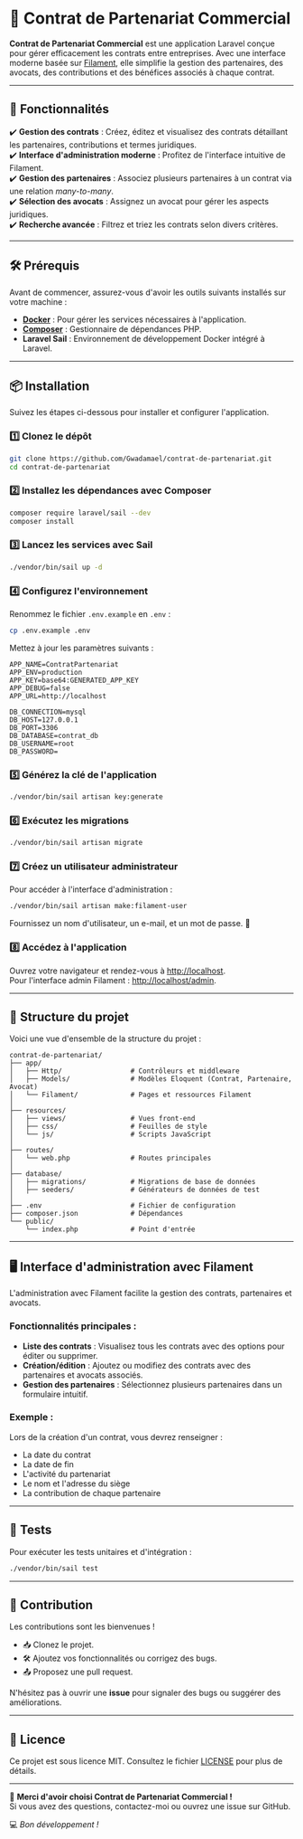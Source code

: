 # 🌟 Contrat de Partenariat Commercial

**Contrat de Partenariat Commercial** est une application Laravel conçue pour gérer efficacement les contrats entre entreprises. Avec une interface moderne basée sur [Filament](https://filamentphp.com/), elle simplifie la gestion des partenaires, des avocats, des contributions et des bénéfices associés à chaque contrat.

---

## 🚀 Fonctionnalités

✔️ **Gestion des contrats** : Créez, éditez et visualisez des contrats détaillant les partenaires, contributions et termes juridiques.  
✔️ **Interface d'administration moderne** : Profitez de l'interface intuitive de Filament.  
✔️ **Gestion des partenaires** : Associez plusieurs partenaires à un contrat via une relation *many-to-many*.  
✔️ **Sélection des avocats** : Assignez un avocat pour gérer les aspects juridiques.  
✔️ **Recherche avancée** : Filtrez et triez les contrats selon divers critères.

---

## 🛠️ Prérequis

Avant de commencer, assurez-vous d'avoir les outils suivants installés sur votre machine :

- **[Docker](https://www.docker.com/)** : Pour gérer les services nécessaires à l'application.
- **[Composer](https://getcomposer.org/)** : Gestionnaire de dépendances PHP.
- **Laravel Sail** : Environnement de développement Docker intégré à Laravel.

---

## 📦 Installation

Suivez les étapes ci-dessous pour installer et configurer l'application.

### 1️⃣ Clonez le dépôt
```bash
git clone https://github.com/Gwadamael/contrat-de-partenariat.git
cd contrat-de-partenariat
```

### 2️⃣ Installez les dépendances avec Composer
```bash
composer require laravel/sail --dev
composer install
```

### 3️⃣ Lancez les services avec Sail
```bash
./vendor/bin/sail up -d
```

### 4️⃣ Configurez l'environnement
Renommez le fichier `.env.example` en `.env` :
```bash
cp .env.example .env
```

Mettez à jour les paramètres suivants :
```env
APP_NAME=ContratPartenariat
APP_ENV=production
APP_KEY=base64:GENERATED_APP_KEY
APP_DEBUG=false
APP_URL=http://localhost

DB_CONNECTION=mysql
DB_HOST=127.0.0.1
DB_PORT=3306
DB_DATABASE=contrat_db
DB_USERNAME=root
DB_PASSWORD=
```

### 5️⃣ Générez la clé de l'application
```bash
./vendor/bin/sail artisan key:generate
```

### 6️⃣ Exécutez les migrations
```bash
./vendor/bin/sail artisan migrate
```

### 7️⃣ Créez un utilisateur administrateur
Pour accéder à l'interface d'administration :
```bash
./vendor/bin/sail artisan make:filament-user
```
Fournissez un nom d'utilisateur, un e-mail, et un mot de passe. 🎉

### 8️⃣ Accédez à l'application
Ouvrez votre navigateur et rendez-vous à [http://localhost](http://localhost).  
Pour l'interface admin Filament : [http://localhost/admin](http://localhost/admin).

---

## 📂 Structure du projet

Voici une vue d'ensemble de la structure du projet :

```plaintext
contrat-de-partenariat/
├── app/
│   ├── Http/                 # Contrôleurs et middleware
│   ├── Models/               # Modèles Eloquent (Contrat, Partenaire, Avocat)
│   └── Filament/             # Pages et ressources Filament
│
├── resources/
│   ├── views/                # Vues front-end
│   ├── css/                  # Feuilles de style
│   └── js/                   # Scripts JavaScript
│
├── routes/
│   └── web.php               # Routes principales
│
├── database/
│   ├── migrations/           # Migrations de base de données
│   ├── seeders/              # Générateurs de données de test
│
├── .env                      # Fichier de configuration
├── composer.json             # Dépendances
└── public/
    └── index.php             # Point d'entrée
```

---

## 🖥️ Interface d'administration avec Filament

L'administration avec Filament facilite la gestion des contrats, partenaires et avocats.

### Fonctionnalités principales :
- **Liste des contrats** : Visualisez tous les contrats avec des options pour éditer ou supprimer.
- **Création/édition** : Ajoutez ou modifiez des contrats avec des partenaires et avocats associés.
- **Gestion des partenaires** : Sélectionnez plusieurs partenaires dans un formulaire intuitif.

### Exemple :
Lors de la création d'un contrat, vous devrez renseigner :
- La date du contrat
- La date de fin
- L'activité du partenariat
- Le nom et l'adresse du siège
- La contribution de chaque partenaire

---

## 🧪 Tests

Pour exécuter les tests unitaires et d'intégration :
```bash
./vendor/bin/sail test
```

---

## 🤝 Contribution

Les contributions sont les bienvenues !  
- 📥 Clonez le projet.  
- 🛠️ Ajoutez vos fonctionnalités ou corrigez des bugs.  
- 📤 Proposez une pull request.

N'hésitez pas à ouvrir une **issue** pour signaler des bugs ou suggérer des améliorations.

---

## 📝 Licence

Ce projet est sous licence MIT. Consultez le fichier [LICENSE](LICENSE) pour plus de détails.

---

🎉 **Merci d'avoir choisi Contrat de Partenariat Commercial !**  
Si vous avez des questions, contactez-moi ou ouvrez une issue sur GitHub.

💻 *Bon développement !*
